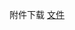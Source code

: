 附件下载 <a href="https://roarctf.4hou.com/files/C96XUbVcFy1GZ2BZvYPEzTZeFUZkQJyLbe85mFpLaVmLi9ted2pL4rLoqUr99U5xyTGzJzusXba65N5FHuoc7UAdwCeYG3AnyfDDZ9EgPHW5YQq2oc3Peo811zrkd9xxYS4bbEzh6TVGffWLggXVnq18nQd1cSKNizqsgYNAMihXk5evwv2?token=25PUqDj7X8CmSgDRNQqFmLo9T3SyvPccjLcxsbmYRnJDymtQZXoUTacke9gzkFLqhYTDYTTNx34bfW3hE1wnhFsZCyyyhsneLsQpGqT8u97LTSAbRdDnHJYdrYJKqobFGs7oatnrevWGduUb4N9o5yW2DvgSQ7ToYSchWMz9jZtH38">文件</a>